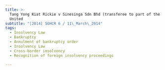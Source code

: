 ```yaml
---
title: >-
  Tang Yong Kiat Rickie v Sinesinga Sdn Bhd (transferee to part of the assets of
  United
subtitle: "[2014] SGHCR 6 / 11\_March\_2014"
tags:
  - Insolvency Law
  - Bankruptcy
  - Annulment of bankruptcy order
  - Insolvency Law
  - Cross-border insolvency
  - Recognition of foreign insolvency proceedings

---
```


